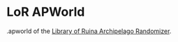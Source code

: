 # LoR APWorld
 .apworld of the [Library of Ruina Archipelago Randomizer](https://github.com/Az-LastPenguin/LORAP/tree/main).
